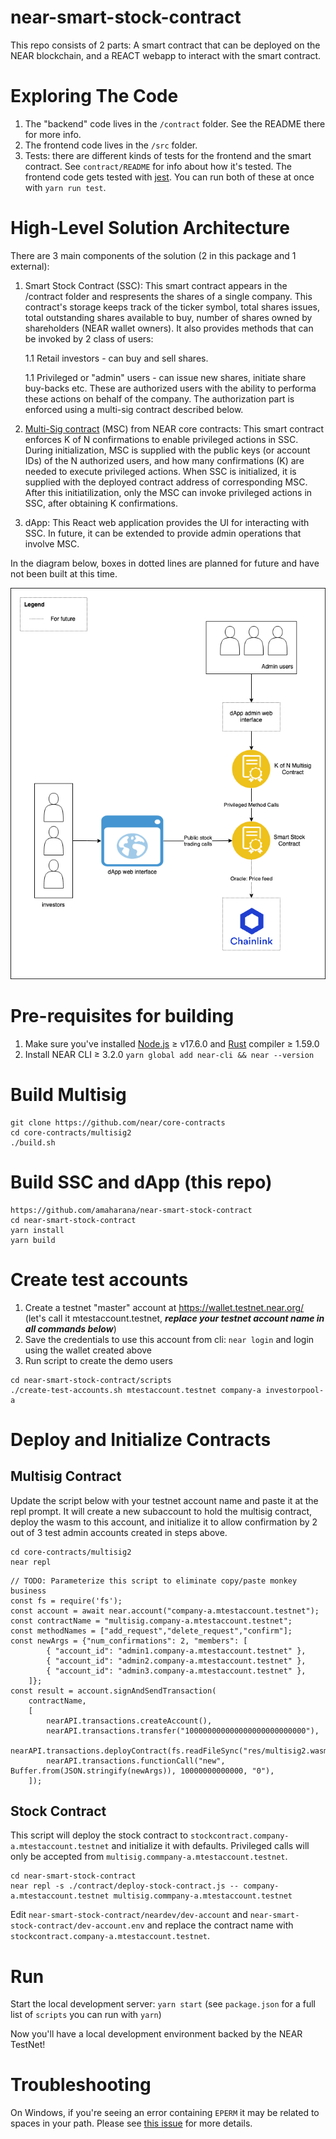 near-smart-stock-contract
==================

This repo consists of 2 parts: A smart contract that can be deployed on the NEAR blockchain, and a REACT webapp to interact with the smart contract.

Exploring The Code
==================

1. The "backend" code lives in the `/contract` folder. See the README there for
   more info.
2. The frontend code lives in the `/src` folder.
3. Tests: there are different kinds of tests for the frontend and the smart
   contract. See `contract/README` for info about how it's tested. The frontend
   code gets tested with [jest]. You can run both of these at once with `yarn
   run test`.


High-Level Solution Architecture
================================

There are 3 main components of the solution (2 in this package and 1 external):
1. Smart Stock Contract (SSC): This smart contract appears in the /contract folder and respresents the shares of a single company. This contract's storage keeps track of the ticker symbol, total shares issues, total outstanding shares available to buy, number of shares owned by shareholders (NEAR wallet owners). It also provides methods that can be invoked by 2 class of users:
    
    1.1 Retail investors - can buy and sell shares.

    1.1 Privileged or "admin" users - can issue new shares, initiate share buy-backs etc. These are authorized users with the ability to performa these actions on behalf of the company. The authorization part is enforced using a multi-sig contract described below.

2. [Multi-Sig contract] (MSC) from NEAR core contracts: This smart contract enforces K of N confirmations to enable privileged actions in SSC. During initialization, MSC is supplied with the public keys (or account IDs) of the N authorized users, and how many confirmations (K) are needed to execute privileged actions. When SSC is initialized, it is supplied with the deployed contract address of corresponding MSC. After this initiatilization, only the MSC can invoke privileged actions in SSC, after obtaining K confirmations.

3. dApp: This React web application provides the UI for interacting with SSC. In future, it can be extended to provide admin operations that involve MSC.


In the diagram below, boxes in dotted lines are planned for future and have not been built at this time.

![High Level Architecture Diagram](https://raw.githubusercontent.com/amaharana/near-smart-stock-contract/master/diagrams/HighLevelArchitecture.drawio.png)

Pre-requisites for building
===========================
1. Make sure you've installed [Node.js] ≥ v17.6.0 and [Rust] compiler ≥ 1.59.0
2. Install NEAR CLI ≥ 3.2.0 `yarn global add near-cli && near --version`

Build Multisig
==============
```
git clone https://github.com/near/core-contracts
cd core-contracts/multisig2
./build.sh
```

Build SSC and dApp (this repo)
==============================
```
https://github.com/amaharana/near-smart-stock-contract
cd near-smart-stock-contract
yarn install
yarn build
```

Create test accounts
====================
1. Create a testnet "master" account at https://wallet.testnet.near.org/ (let's call it mtestaccount.testnet, ***replace your testnet account name in all commands below***)
2. Save the credentials to use this account from cli: `near login` and login using the wallet created above
3. Run script to create the demo users
```
cd near-smart-stock-contract/scripts
./create-test-accounts.sh mtestaccount.testnet company-a investorpool-a
```

Deploy and Initialize Contracts
===============================

Multisig Contract
-----------------

Update the script below with your testnet account name and paste it at the repl prompt. It will create a new subaccount to hold the multisig contract, deploy the wasm to this account, and initialize it to allow confirmation by 2 out of 3 test admin accounts created in steps above.

```
cd core-contracts/multisig2
near repl
```

```
// TODO: Parameterize this script to eliminate copy/paste monkey business
const fs = require('fs');
const account = await near.account("company-a.mtestaccount.testnet");
const contractName = "multisig.company-a.mtestaccount.testnet";
const methodNames = ["add_request","delete_request","confirm"];
const newArgs = {"num_confirmations": 2, "members": [
        { "account_id": "admin1.company-a.mtestaccount.testnet" },
        { "account_id": "admin2.company-a.mtestaccount.testnet" },
        { "account_id": "admin3.company-a.mtestaccount.testnet" },
    ]};
const result = account.signAndSendTransaction(
    contractName,
    [
        nearAPI.transactions.createAccount(),
        nearAPI.transactions.transfer("100000000000000000000000000"),
        nearAPI.transactions.deployContract(fs.readFileSync("res/multisig2.wasm")),
        nearAPI.transactions.functionCall("new", Buffer.from(JSON.stringify(newArgs)), 10000000000000, "0"),
    ]);
```

Stock Contract
--------------
This script will deploy the stock contract to `stockcontract.company-a.mtestaccount.testnet` and initialize it with defaults. 
Privileged calls will only be accepted from `multisig.commpany-a.mtestaccount.testnet`.

```
cd near-smart-stock-contract
near repl -s ./contract/deploy-stock-contract.js -- company-a.mtestaccount.testnet multisig.commpany-a.mtestaccount.testnet
```
Edit `near-smart-stock-contract/neardev/dev-account` and `near-smart-stock-contract/dev-account.env` and replace the contract name with `stockcontract.company-a.mtestaccount.testnet`.

Run
===
Start the local development server: `yarn start` (see `package.json` for a
   full list of `scripts` you can run with `yarn`)

Now you'll have a local development environment backed by the NEAR TestNet!


Troubleshooting
===============

On Windows, if you're seeing an error containing `EPERM` it may be related to spaces in your path. Please see [this issue](https://github.com/zkat/npx/issues/209) for more details.


  [React]: https://reactjs.org/
  [create-near-app]: https://github.com/near/create-near-app
  [Node.js]: https://nodejs.org/en/download/package-manager/
  [jest]: https://jestjs.io/
  [NEAR accounts]: https://docs.near.org/docs/concepts/account
  [NEAR Wallet]: https://wallet.testnet.near.org/
  [near-cli]: https://github.com/near/near-cli
  [gh-pages]: https://github.com/tschaub/gh-pages
  [Multi-Sig contract]: (https://github.com/near/core-contracts/tree/master/multisig2)
  [Rust]: (https://www.rust-lang.org)
